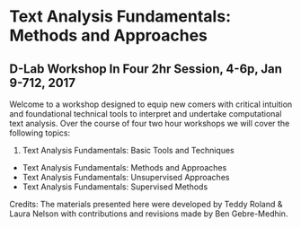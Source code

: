 # Text Analysis Fundamentals: Methods and Approaches 
## D-Lab Workshop  In Four 2hr Session, 4-6p, Jan 9-712, 2017
Welcome to a workshop designed to equip new comers with critical intuition and foundational technical tools to interpret and undertake computational text analysis.  Over the course of four two hour workshops we will cover the following topics:

1. Text Analysis Fundamentals: Basic Tools and Techniques
* Text Analysis Fundamentals: Methods and Approaches
* Text Analysis Fundamentals: Unsupervised Approaches
* Text Analysis Fundamentals: Supervised Methods

Credits: The materials presented here were developed by Teddy Roland & Laura Nelson with contributions and revisions made by Ben Gebre-Medhin.
